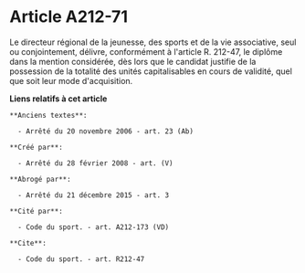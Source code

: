 # Article A212-71

Le directeur régional de la jeunesse, des sports et de la vie associative, seul ou conjointement, délivre, conformément à
l'article R. 212-47, le diplôme dans la mention considérée, dès lors que le candidat justifie de la possession de la totalité
des unités capitalisables en cours de validité, quel que soit leur mode d'acquisition.

**Liens relatifs à cet article**

	**Anciens textes**:

	  - Arrêté du 20 novembre 2006 - art. 23 (Ab)

	**Créé par**:

	  - Arrêté du 28 février 2008 - art. (V)

	**Abrogé par**:

	  - Arrêté du 21 décembre 2015 - art. 3

	**Cité par**:

	  - Code du sport. - art. A212-173 (VD)

	**Cite**:

	  - Code du sport. - art. R212-47
